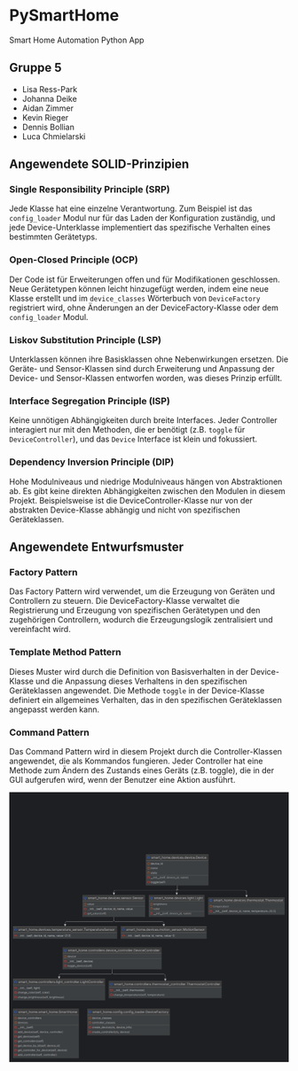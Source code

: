 # PySmartHome
Smart Home Automation Python App

## Gruppe 5
- Lisa Ress-Park
- Johanna Deike
- Aidan Zimmer
- Kevin Rieger
- Dennis Bollian
- Luca Chmielarski

## Angewendete SOLID-Prinzipien

### Single Responsibility Principle (SRP)
Jede Klasse hat eine einzelne Verantwortung. Zum Beispiel ist das `config_loader` Modul nur für das Laden der Konfiguration zuständig, und jede Device-Unterklasse implementiert das spezifische Verhalten eines bestimmten Gerätetyps.

### Open-Closed Principle (OCP)
Der Code ist für Erweiterungen offen und für Modifikationen geschlossen. Neue Gerätetypen können leicht hinzugefügt werden, indem eine neue Klasse erstellt und im `device_classes` Wörterbuch von `DeviceFactory` registriert wird, ohne Änderungen an der DeviceFactory-Klasse oder dem `config_loader` Modul.

### Liskov Substitution Principle (LSP)
Unterklassen können ihre Basisklassen ohne Nebenwirkungen ersetzen. Die Geräte- und Sensor-Klassen sind durch Erweiterung und Anpassung der Device- und Sensor-Klassen entworfen worden, was dieses Prinzip erfüllt.

### Interface Segregation Principle (ISP)
Keine unnötigen Abhängigkeiten durch breite Interfaces. Jeder Controller interagiert nur mit den Methoden, die er benötigt (z.B. `toggle` für `DeviceController`), und das `Device` Interface ist klein und fokussiert.

### Dependency Inversion Principle (DIP)
Hohe Modulniveaus und niedrige Modulniveaus hängen von Abstraktionen ab. Es gibt keine direkten Abhängigkeiten zwischen den Modulen in diesem Projekt. Beispielsweise ist die DeviceController-Klasse nur von der abstrakten Device-Klasse abhängig und nicht von spezifischen Geräteklassen.


## Angewendete Entwurfsmuster

### Factory Pattern
Das Factory Pattern wird verwendet, um die Erzeugung von Geräten und Controllern zu steuern. Die DeviceFactory-Klasse verwaltet die Registrierung und Erzeugung von spezifischen Gerätetypen und den zugehörigen Controllern, wodurch die Erzeugungslogik zentralisiert und vereinfacht wird.

### Template Method Pattern
Dieses Muster wird durch die Definition von Basisverhalten in der Device-Klasse und die Anpassung dieses Verhaltens in den spezifischen Geräteklassen angewendet. Die Methode `toggle` in der Device-Klasse definiert ein allgemeines Verhalten, das in den spezifischen Geräteklassen angepasst werden kann.

### Command Pattern
Das Command Pattern wird in diesem Projekt durch die Controller-Klassen angewendet, die als Kommandos fungieren. Jeder Controller hat eine Methode zum Ändern des Zustands eines Geräts (z.B. toggle), die in der GUI aufgerufen wird, wenn der Benutzer eine Aktion ausführt.

![](docs/smart_home.png)
